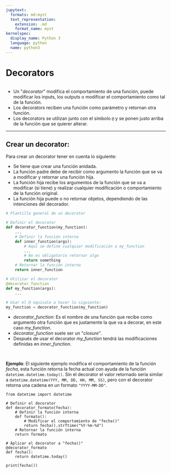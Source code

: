 ```yaml
---
jupytext:
  formats: md:myst
  text_representation:
    extension: .md
    format_name: myst
kernelspec:
  display_name: Python 3
  language: python
  name: python3
---
```


# Decorators

```{attention} En esta sección solo se cubre lo básico en relación a decorators y no pretende cubrir extensamente el tema. Se recomienda consultar otras fuentes para saber más del tema.
```

- Un "_decorator_" modifica el comportamiento de una función, puede modificar los inputs, los outputs o modificar el comportamiento como tal de la función. 
- Los decorators reciben una función como parámetro y retornan otra función. 
- Los decorators se utilizan junto con el símbolo `@` y se ponen justo arriba de la función que se quierer alterar.

---
## Crear un decorator:

Para crear un decorator tener en cuenta lo siguiente:
- Se tiene que crear una función anidada. 
- La función padre debe de recibir como argumento la función que se va a modificar y retornar una función hija. 
- La función hija recibe los argumentos de la función que se va a modificar (si tiene) y realizar cualquier modificación o comportamiento de la función original.
- La función hija puede o no retornar objetos, dependiendo de las intenciones del decorador.
```python
# Plantilla general de un decorator

# Definir el decorator
def decorator_function(my_function):
    ...
    # Definir la función interna
    def inner_function(args):
        # Aqui se define cualquier modificación a my_function
        ...
        # No es obligatorio retornar algo
        return something
    # Retornar la función interna
    return inner_function

# Utilizar el decorator
@decorator_function
def my_function(args):
    ...
    
# Usar el @ equivale a hacer lo siguiente:
my_function = decorator_function(my_function)
```
- _decorator_function_: Es el nombre de una función que recibe como argumento otra función que es justamente la que va a decorar, en este caso _my_function_.
- _decorator_function_ suele ser un "_closure_".
- Después de usar el decorator _my_function_ tendrá las modificaciones definidas en _inner_function_.

<br>

**Ejemplo**: El siguiente ejemplo modifica el comportamiento de la función _fecha_, esta función retorna la fecha actual con ayuda de la función `datetime.datetime.today()`. Sin el decorator el valor retornado sería similar a `datetime.datetime(YYY, MM, DD, HH, MM, SS)`, pero con el decorator retorna una cadena en un formato `"YYYY-MM-DD"`.

```{code-cell} ipython3
from datetime import datetime

# Definir el decorator
def decorator_formato(fecha):
    # Definir la función interna
    def formato():
        # Modificar el comportamiento de "fecha()"
        return fecha().strftime("%Y-%m-%d")
    # Retornar la función interna
    return formato

# Aplicar el decorator a "fecha()"
@decorator_formato
def fecha():
    return datetime.today()

print(fecha())
```

